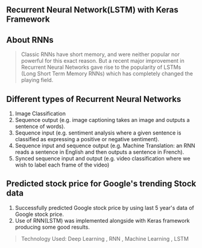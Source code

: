 ## Recurrent Neural Network(LSTM) with Keras Framework

## About RNNs
> Classic RNNs have short memory, and were neither popular nor powerful for this exact reason. But a recent major improvement in Recurrent Neural Networks gave rise to the      popularity of LSTMs (Long Short Term Memory RNNs) which has completely changed the playing field.

## Different types of Recurrent Neural Networks
  1. Image Classification
  2. Sequence output (e.g. image captioning takes an image and outputs a sentence of words).
  3. Sequence input (e.g. sentiment analysis where a given sentence is classified as expressing a positive or negative sentiment).
  4. Sequence input and sequence output (e.g. Machine Translation: an RNN reads a sentence in English and then outputs a sentence in French).
  5. Synced sequence input and output (e.g. video classification where we wish to label each frame of the video)

## Predicted stock price for Google's trending Stock data
  1. Successfully predicted Google stock price by using last 5 year's data of Google stock price.
  2. Use of RNN(LSTM) was implemented alongside with Keras framework producing some good results.

> Technology Used: Deep Learning , RNN , Machine Learning , LSTM
